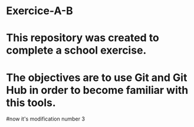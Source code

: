 # Exercice-A-B
# This repository was created to complete a school exercise.
# The objectives are to use Git and Git Hub in order to become familiar with this tools.
#now it's modification number 3
